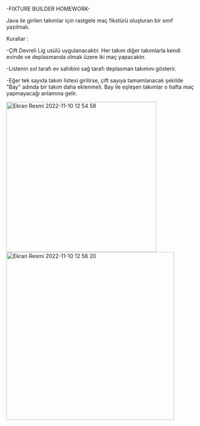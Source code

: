 -FIXTURE BUILDER HOMEWORK-

Java ile girilen takımlar için rastgele maç fikstürü oluşturan bir sınıf yazılmalı.

Kurallar :

-Çift Devreli Lig usülü uygulanacaktır. Her takım diğer takımlarla kendi evinde ve deplasmanda olmak üzere iki maç yapacaktır.

-Listenin sol tarafı ev sahibini sağ tarafı deplasman takımını gösterir.

-Eğer tek sayıda takım listesi girilirse, çift sayıya tamamlanacak şekilde "Bay" adında bir takım daha eklenmeli. Bay ile eşleşen takımlar o hafta maç yapmayacağı anlamına gelir.

<img width="396" alt="Ekran Resmi 2022-11-10 12 54 58" src="https://user-images.githubusercontent.com/96984623/201059596-464357c0-0019-42ac-a505-9fd039553ee8.png">


<img width="443" alt="Ekran Resmi 2022-11-10 12 56 20" src="https://user-images.githubusercontent.com/96984623/201059910-4beeaf35-46e1-4c74-a1d0-e47d73248ce5.png">
